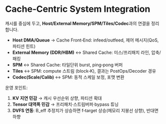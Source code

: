 
# Cache‑Centric System Integration

캐시를 중심에 두고, **Host/External Memory/SPM/Tiles/Codec**과의 연결을 정리합니다.

- **Host DMA/Queue** → Cache Front‑End: infeed/outfeed, 제어 메시지(QoS, 파티션 힌트)
- **External Memory (DDR/HBM)** ↔ Shared Cache: 미스/프리패치 라인, 압축/패킹
- **SPM** ↔ Shared Cache: 타일단위 burst, ping‑pong 버퍼
- **Tiles** ↔ SPM: compute 스트림 (block‑K), 결과는 PostOps/Decoder 경유
- **Codec(Scale/Calib)** ↔ SPM: 동적 스케일 보정, 포맷 변환

운영 포인트:
1. **KV 지연 민감** → 캐시 우선순위 상향, 파티션 확대
2. **Tensor 대역폭 민감** → 프리패치·스트림버퍼·bypass 튜닝
3. **DVFS 연동**: B_eff 추정치가 상승하면 f‑target 상승(메모리 지붕선 상향), 반대면 하향
